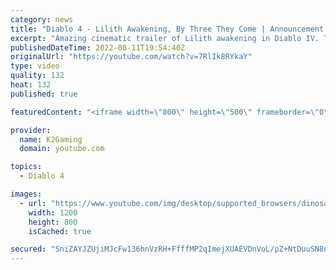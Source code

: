 ```yaml
---
category: news
title: "Diablo 4 - Lilith Awakening, By Three They Come | Announcement Cinematic Trailer"
excerpt: "Amazing cinematic trailer of Lilith awakening in Diablo IV. Thanks for watching! Like and subscribe, check other videos on my ..."
publishedDateTime: 2022-08-11T19:54:40Z
originalUrl: "https://youtube.com/watch?v=7RlIk8RYkaY"
type: video
quality: 132
heat: 132
published: true

featuredContent: "<iframe width=\"800\" height=\"500\" frameborder=\"0\" src=\"https://www.youtube.com/embed/7RlIk8RYkaY\" allow=\"accelerometer; autoplay; encrypted-media; gyroscope; picture-in-picture\" allowfullscreen></iframe>"

provider:
  name: K2Gaming
  domain: youtube.com

topics:
  - Diablo 4

images:
  - url: "https://www.youtube.com/img/desktop/supported_browsers/dinosaur.png"
    width: 1200
    height: 800
    isCached: true

secured: "SniZAYJZUjiMJcFw136hnVzRH+FfffMP2qImejXUAEVDnVoL/pZ+NtDuuSN8nNzg/GHaONJq7ukcfnyyAUS/TeidkSvkJit69/BWRFK6HXahKuGekkGZgfg5tEjhyRjehTDGDSP1ucrodcQLfTKCg1LcS4LHc6t02JNalZbQpfxVJJFUNsU/OhvAupRC9Zd8mjXHFvvgV0O+5/d8UyP85lzWu4TPuH52dEO0E6Qy/OLOGPfvztnjFWizWPpWFlM5dkY4zaqoHHRawyQNWBLjxWfNRBbGTekbMds8o0Kbw/AU+WMkxgb4N13kGttx2rUOSA+cFoGJ9E6g3qgzW2SeIiJNyIfnwj9mWoyKMkZqOUlZyZlm0cTxAKHl2e+tL6b+8QF/Q4ZStuQ8RLdoLf3fHw==;T75zhj0dtMo16kQmL3u9ug=="
---
```


